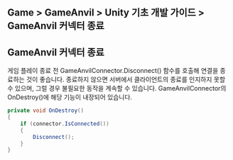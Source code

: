 ## Game > GameAnvil > Unity 기초 개발 가이드 > GameAnvil 커넥터 종료

## GameAnvil 커넥터 종료

게임 플레이 종료 전 GameAnvilConnector.Disconnect() 함수를 호출해 연결을 종료하는 것이 좋습니다. 종료하지 않으면 서버에서 클라이언트의 종료를 인지하지 못할 수 있으며, 그럴 경우 불필요한 동작을 계속할 수 있습니다. 
GameAnvilConnector의 OnDestroy()에 해당 기능이 내장되어 있습니다.

```c#
private void OnDestroy()
{
    if (connector.IsConnected())
    {
        Disconnect();
    }
}
```
